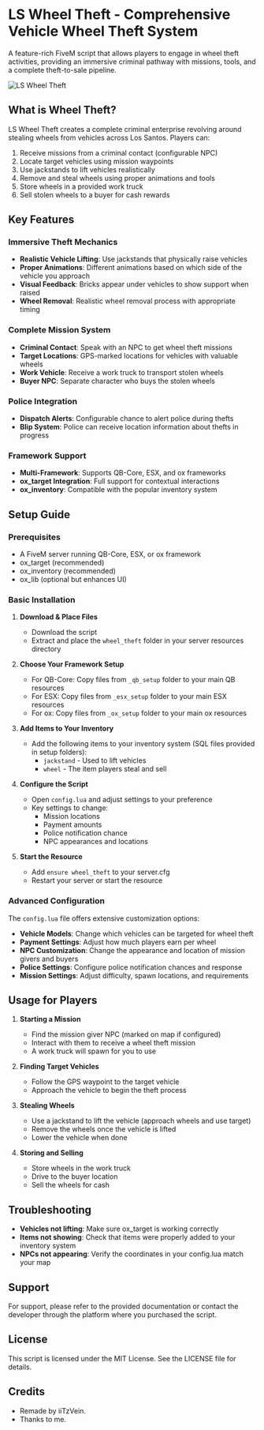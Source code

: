 # LS Wheel Theft - Comprehensive Vehicle Wheel Theft System

A feature-rich FiveM script that allows players to engage in wheel theft activities, providing an immersive criminal pathway with missions, tools, and a complete theft-to-sale pipeline.

![LS Wheel Theft](https://i.imgur.com/W4IOZTG.png)

## What is Wheel Theft?

LS Wheel Theft creates a complete criminal enterprise revolving around stealing wheels from vehicles across Los Santos. Players can:

1. Receive missions from a criminal contact (configurable NPC)
2. Locate target vehicles using mission waypoints
3. Use jackstands to lift vehicles realistically
4. Remove and steal wheels using proper animations and tools
5. Store wheels in a provided work truck
6. Sell stolen wheels to a buyer for cash rewards

## Key Features

### Immersive Theft Mechanics
- **Realistic Vehicle Lifting**: Use jackstands that physically raise vehicles
- **Proper Animations**: Different animations based on which side of the vehicle you approach
- **Visual Feedback**: Bricks appear under vehicles to show support when raised
- **Wheel Removal**: Realistic wheel removal process with appropriate timing

### Complete Mission System
- **Criminal Contact**: Speak with an NPC to get wheel theft missions
- **Target Locations**: GPS-marked locations for vehicles with valuable wheels
- **Work Vehicle**: Receive a work truck to transport stolen wheels
- **Buyer NPC**: Separate character who buys the stolen wheels

### Police Integration
- **Dispatch Alerts**: Configurable chance to alert police during thefts
- **Blip System**: Police can receive location information about thefts in progress

### Framework Support
- **Multi-Framework**: Supports QB-Core, ESX, and ox frameworks
- **ox_target Integration**: Full support for contextual interactions
- **ox_inventory**: Compatible with the popular inventory system

## Setup Guide

### Prerequisites
- A FiveM server running QB-Core, ESX, or ox framework
- ox_target (recommended)
- ox_inventory (recommended)
- ox_lib (optional but enhances UI)

### Basic Installation

1. **Download & Place Files**
   - Download the script
   - Extract and place the `wheel_theft` folder in your server resources directory

2. **Choose Your Framework Setup**
   - For QB-Core: Copy files from `_qb_setup` folder to your main QB resources
   - For ESX: Copy files from `_esx_setup` folder to your main ESX resources
   - For ox: Copy files from `_ox_setup` folder to your main ox resources

3. **Add Items to Your Inventory**
   - Add the following items to your inventory system (SQL files provided in setup folders):
     - `jackstand` - Used to lift vehicles
     - `wheel` - The item players steal and sell

4. **Configure the Script**
   - Open `config.lua` and adjust settings to your preference
   - Key settings to change:
     - Mission locations
     - Payment amounts
     - Police notification chance
     - NPC appearances and locations

5. **Start the Resource**
   - Add `ensure wheel_theft` to your server.cfg
   - Restart your server or start the resource

### Advanced Configuration

The `config.lua` file offers extensive customization options:

- **Vehicle Models**: Change which vehicles can be targeted for wheel theft
- **Payment Settings**: Adjust how much players earn per wheel
- **NPC Customization**: Change the appearance and location of mission givers and buyers
- **Police Settings**: Configure police notification chances and response
- **Mission Settings**: Adjust difficulty, spawn locations, and requirements

## Usage for Players

1. **Starting a Mission**
   - Find the mission giver NPC (marked on map if configured)
   - Interact with them to receive a wheel theft mission
   - A work truck will spawn for you to use

2. **Finding Target Vehicles**
   - Follow the GPS waypoint to the target vehicle
   - Approach the vehicle to begin the theft process

3. **Stealing Wheels**
   - Use a jackstand to lift the vehicle (approach wheels and use target)
   - Remove the wheels once the vehicle is lifted
   - Lower the vehicle when done

4. **Storing and Selling**
   - Store wheels in the work truck
   - Drive to the buyer location
   - Sell the wheels for cash

## Troubleshooting

- **Vehicles not lifting**: Make sure ox_target is working correctly
- **Items not showing**: Check that items were properly added to your inventory system
- **NPCs not appearing**: Verify the coordinates in your config.lua match your map

## Support

For support, please refer to the provided documentation or contact the developer through the platform where you purchased the script.

## License

This script is licensed under the MIT License. See the LICENSE file for details.

## Credits

- Remade by iiTzVein.
- Thanks to me.